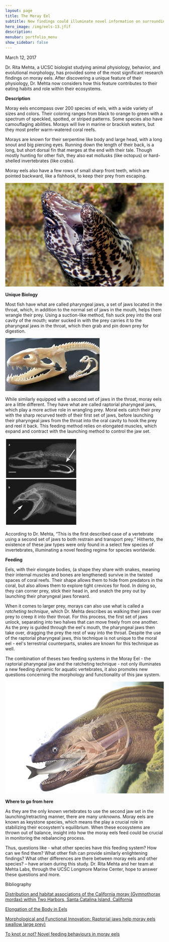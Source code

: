 ```yaml
---
layout: page
title: The Moray Eel
subtitle: New findings could illuminate novel information on surrounding ecosystems
hero_image: /img/eels-13.jfif
description: 
menubar: portfolio_menu
show_sidebar: false    	
---
```


March 12, 2017



Dr. Rita Mehta, a UCSC biologist studying animal physiology, behavior, and evolutional morphology, has provided some of the most significant research findings on moray eels. After discovering a unique feature of their physiology, Dr. Mehta now considers how this feature contributes to their eating habits and role within their ecosystems.

**Description**

Moray eels encompass over 200 species of eels, with a wide variety of sizes and colors. Their coloring ranges from black to orange to green with a spectrum of speckled, spotted, or striped patterns. Some species also have camouflaging abilities. Morays will live in marine or brackish waters, but they most prefer warm-watered coral reefs.

Morays are known for their serpentine like body and large head, with a long snout and big piercing eyes. Running down the length of their back, is a long, but short dorsal fin that merges at the end with their tale. Though mostly hunting for other fish, they also eat mollusks (like octopus) or hard-shelled invertebrates (like crabs).

Moray eels also have a few rows of small sharp front teeth, which are pointed backward, like a fishhook, to keep their prey from escaping.

![](/img/eels-2-3.jpg)

**Unique Biology**

Most fish have what are called pharyngeal jaws, a set of jaws located in the throat, which, in addition to the normal set of jaws in the mouth, helps them wrangle their prey. Using a suction-like method, fish suck prey into the oral cavity of the mouth; water sucked in with the prey carries it to the pharyngeal jaws in the throat, which then grab and pin down prey for digestion.

![](/img/eels-2-2.jfif)

While similarly equipped with a second set of jaws in the throat, moray eels are a little different. They have what are called raptorial pharyngeal jaws, which play a more active role in wrangling prey. Moral eels catch their prey with the sharp recurved teeth of their first set of jaws, before launching their pharyngeal jaws from the throat into the oral cavity to hook the prey and reel it back. This feeding method relies on elongated muscles, which expand and contract with the launching method to control the jaw set. 

![](/img/moray-eel-jaw.jpg)

According to Dr. Mehta, “This is the first described case of a vertebrate using a second set of jaws to both restrain and transport prey.” Hitherto, the existence of these jaw types were only found in a select few species of invertebrates, illuminating a novel feeding regime for species worldwide.

**Feeding**

Eels, with their elongate bodies, (a shape they share with snakes, meaning their internal muscles and bones are lengthened) survive in the twisted spaces of coral reefs. Their shape allows them to hide from predators in the coral, but also allows them to explore tight crevices for food. In doing so, they can corner prey, stick their head in, and snatch the prey out by launching their pharyngeal jaws forward. 

When it comes to larger prey, morays can also use what is called a *ratcheting technique*, which Dr. Mehta describes as walking their jaws over prey to creep it into their throat. For this process, the first set of jaws unlock, separating into two halves that can move freely from one another. As the prey is guided through the eel's mouth, the pharyngeal jaws then take over, dragging the prey the rest of way into the throat. Despite the use of the raptorial pharyngeal jaws, this technique is not unique to the moral eel - eel's terrestrial counterparts, snakes are known for this technique as well.

The combination of theses two feeding systems in the Moray Eel - the raptorial pharyngeal jaw and the ratcheting technique - not only illuminates a new feeding dynamic for aquatic vertebrates, it also promotes new questions concerning the morphology and functionality of this jaw system.

![](/img/eels-2.jpg)

**Where to go from here**

As they are the only known vertebrates to use the second jaw set in the launching/retracting manner, there are many unknowns. Moray eels are known as keystone species, which means the play a crucial role in stabilizing their ecosystem's equilibrium. When these ecosystems are thrown out of balance, insight into how the moray eels feed could be crucial in monitoring the rebalancing process.

Thus, questions like - what other species have this feeding system? How can we find them? What other fish can provide similarly enlightening findings? What other differences are there between moray eels and other species? – have arisen during this study. Dr. Rita Mehta and her team at Mehta Labs, through the UCSC Longmore Marine Center, hope to answer these questions and more.



Bibliography

[Distribution and habitat associations of the California moray (Gymnothorax mordax) within Two Harbors, Santa Catalina Island, California](https://drive.google.com/file/d/1dSMdC9YGNQn0lxNaBf4K3LQVBKbF-T2x/view?usp=sharing)

[Elongation of the Body in Eels](https://mehta.eeb.ucsc.edu/wp-content/uploads/2013/11/Mehta-et-al-2010.pdf)

[Morphological and Functional Innovation: Raptorial jaws help moray eels swallow large prey)](https://mehta.eeb.ucsc.edu/researchtopics/research/)

[To knot or not? Novel feeding behaviours in moray eels](https://mehta.eeb.ucsc.edu/wp-content/uploads/2016/03/Barley2015MarineBiodiversity.pdf)





